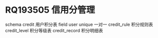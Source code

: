 # RQ193505 信用分管理

schema
credit 用户积分表 field user unique 一对一
credit_rule 积分规则表
credit_level 积分等级表
credit_record 积分明细表